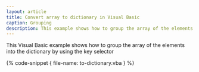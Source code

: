 ```yaml
---
layout: article
title: Convert array to dictionary in Visual Basic
caption: Grouping
description: This example shows how to group the array of the elements into the dictionary by using the key selector in Visual Basic
---
```

This Visual Basic example shows how to group the array of the elements into the dictionary by using the key selector

{% code-snippet { file-name: to-dictionary.vba } %}
